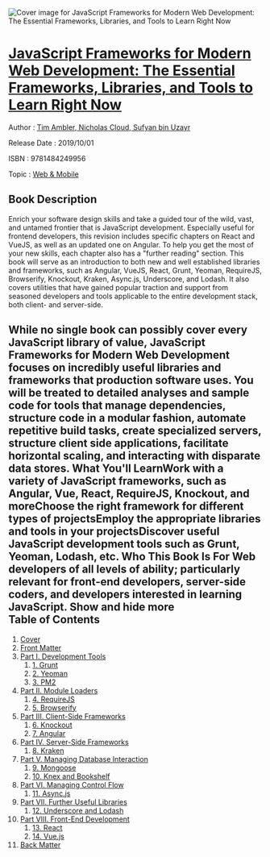 ![Cover image for JavaScript Frameworks for Modern Web Development: The Essential Frameworks, Libraries, and Tools to Learn Right Now](https://imgdetail.ebookreading.net/cover/cover/20200215/EB9781484249956.jpg)

[JavaScript Frameworks for Modern Web Development: The Essential Frameworks, Libraries, and Tools to Learn Right Now](https://ebookreading.net/view/book/JavaScript+Frameworks+for+Modern+Web+Development%3A+The+Essential+Frameworks%2C+Libraries%2C+and+Tools+to+Learn+Right+Now-EB9781484249956_1.html "JavaScript Frameworks for Modern Web Development: The Essential Frameworks, Libraries, and Tools to Learn Right Now")
====================================================================================================================

Author : [Tim Ambler](https://ebookreading.net/search/author/Tim+Ambler),[ Nicholas Cloud](https://ebookreading.net/search/author/+Nicholas+Cloud),[ Sufyan bin Uzayr](https://ebookreading.net/search/author/+Sufyan+bin+Uzayr)

Release Date : 2019/10/01

ISBN : 9781484249956

Topic : [Web & Mobile](https://ebookreading.net/search/category/web-mobile)

Book Description
-----------------

 Enrich your software design skills and take a guided tour of the wild, vast, and untamed frontier that is JavaScript development. Especially useful for frontend developers, this revision includes specific chapters on React and VueJS, as well as an updated one on Angular. To help you get the most of your new skills, each chapter also has a "further reading" section.
This book will serve as an introduction to both new and well established libraries and frameworks, such as Angular, VueJS, React, Grunt, Yeoman, RequireJS, Browserify, Knockout, Kraken, Async.js, Underscore, and Lodash. It also covers utilities that have gained popular traction and support from seasoned developers and tools applicable to the entire development stack, both client- and server-side.
 
While no single book can possibly cover every JavaScript library of value, JavaScript Frameworks for Modern Web Development focuses on incredibly useful libraries and frameworks that production software uses. You will be treated to detailed analyses and sample code for tools that manage dependencies, structure code in a modular fashion, automate repetitive build tasks, create specialized servers, structure client side applications, facilitate horizontal scaling, and interacting with disparate data stores.
What You'll LearnWork with a variety of JavaScript      frameworks, such as Angular, Vue, React, RequireJS, Knockout, and moreChoose      the right framework for different types of projectsEmploy      the appropriate libraries and tools in your projectsDiscover      useful JavaScript development tools such as Grunt, Yeoman, Lodash, etc. Who This Book Is For Web developers of all levels of ability; particularly relevant for front-end developers, server-side coders, and developers interested in learning JavaScript.        Show and hide more                
Table of Contents
-----------------

1. [Cover](https://ebookreading.net/view/book/JavaScript+Frameworks+for+Modern+Web+Development%3A+The+Essential+Frameworks%2C+Libraries%2C+and+Tools+to+Learn+Right+Now-EB9781484249956_1.html)
1. [Front Matter](https://ebookreading.net/view/book/JavaScript+Frameworks+for+Modern+Web+Development%3A+The+Essential+Frameworks%2C+Libraries%2C+and+Tools+to+Learn+Right+Now-EB9781484249956_2.html)
1. [Part I. Development Tools](https://ebookreading.net/view/book/JavaScript+Frameworks+for+Modern+Web+Development%3A+The+Essential+Frameworks%2C+Libraries%2C+and+Tools+to+Learn+Right+Now-EB9781484249956_3.html)
    1. [1. Grunt](https://ebookreading.net/view/book/JavaScript+Frameworks+for+Modern+Web+Development%3A+The+Essential+Frameworks%2C+Libraries%2C+and+Tools+to+Learn+Right+Now-EB9781484249956_4.html)
    1. [2. Yeoman](https://ebookreading.net/view/book/JavaScript+Frameworks+for+Modern+Web+Development%3A+The+Essential+Frameworks%2C+Libraries%2C+and+Tools+to+Learn+Right+Now-EB9781484249956_5.html)
    1. [3. PM2](https://ebookreading.net/view/book/JavaScript+Frameworks+for+Modern+Web+Development%3A+The+Essential+Frameworks%2C+Libraries%2C+and+Tools+to+Learn+Right+Now-EB9781484249956_6.html)
1. [Part II. Module Loaders](https://ebookreading.net/view/book/JavaScript+Frameworks+for+Modern+Web+Development%3A+The+Essential+Frameworks%2C+Libraries%2C+and+Tools+to+Learn+Right+Now-EB9781484249956_7.html)
    1. [4. RequireJS](https://ebookreading.net/view/book/JavaScript+Frameworks+for+Modern+Web+Development%3A+The+Essential+Frameworks%2C+Libraries%2C+and+Tools+to+Learn+Right+Now-EB9781484249956_8.html)
    1. [5. Browserify](https://ebookreading.net/view/book/JavaScript+Frameworks+for+Modern+Web+Development%3A+The+Essential+Frameworks%2C+Libraries%2C+and+Tools+to+Learn+Right+Now-EB9781484249956_9.html)
1. [Part III. Client-Side Frameworks](https://ebookreading.net/view/book/JavaScript+Frameworks+for+Modern+Web+Development%3A+The+Essential+Frameworks%2C+Libraries%2C+and+Tools+to+Learn+Right+Now-EB9781484249956_10.html)
    1. [6. Knockout](https://ebookreading.net/view/book/JavaScript+Frameworks+for+Modern+Web+Development%3A+The+Essential+Frameworks%2C+Libraries%2C+and+Tools+to+Learn+Right+Now-EB9781484249956_11.html)
    1. [7. Angular](https://ebookreading.net/view/book/JavaScript+Frameworks+for+Modern+Web+Development%3A+The+Essential+Frameworks%2C+Libraries%2C+and+Tools+to+Learn+Right+Now-EB9781484249956_12.html)
1. [Part IV. Server-Side Frameworks](https://ebookreading.net/view/book/JavaScript+Frameworks+for+Modern+Web+Development%3A+The+Essential+Frameworks%2C+Libraries%2C+and+Tools+to+Learn+Right+Now-EB9781484249956_13.html)
    1. [8. Kraken](https://ebookreading.net/view/book/JavaScript+Frameworks+for+Modern+Web+Development%3A+The+Essential+Frameworks%2C+Libraries%2C+and+Tools+to+Learn+Right+Now-EB9781484249956_14.html)
1. [Part V. Managing Database Interaction](https://ebookreading.net/view/book/JavaScript+Frameworks+for+Modern+Web+Development%3A+The+Essential+Frameworks%2C+Libraries%2C+and+Tools+to+Learn+Right+Now-EB9781484249956_15.html)
    1. [9. Mongoose](https://ebookreading.net/view/book/JavaScript+Frameworks+for+Modern+Web+Development%3A+The+Essential+Frameworks%2C+Libraries%2C+and+Tools+to+Learn+Right+Now-EB9781484249956_16.html)
    1. [10. Knex and Bookshelf](https://ebookreading.net/view/book/JavaScript+Frameworks+for+Modern+Web+Development%3A+The+Essential+Frameworks%2C+Libraries%2C+and+Tools+to+Learn+Right+Now-EB9781484249956_17.html)
1. [Part VI. Managing Control Flow](https://ebookreading.net/view/book/JavaScript+Frameworks+for+Modern+Web+Development%3A+The+Essential+Frameworks%2C+Libraries%2C+and+Tools+to+Learn+Right+Now-EB9781484249956_18.html)
    1. [11. Async.js](https://ebookreading.net/view/book/JavaScript+Frameworks+for+Modern+Web+Development%3A+The+Essential+Frameworks%2C+Libraries%2C+and+Tools+to+Learn+Right+Now-EB9781484249956_19.html)
1. [Part VII. Further Useful Libraries](https://ebookreading.net/view/book/JavaScript+Frameworks+for+Modern+Web+Development%3A+The+Essential+Frameworks%2C+Libraries%2C+and+Tools+to+Learn+Right+Now-EB9781484249956_20.html)
    1. [12. Underscore and Lodash](https://ebookreading.net/view/book/JavaScript+Frameworks+for+Modern+Web+Development%3A+The+Essential+Frameworks%2C+Libraries%2C+and+Tools+to+Learn+Right+Now-EB9781484249956_21.html)
1. [Part VIII. Front-End Development](https://ebookreading.net/view/book/JavaScript+Frameworks+for+Modern+Web+Development%3A+The+Essential+Frameworks%2C+Libraries%2C+and+Tools+to+Learn+Right+Now-EB9781484249956_22.html)
    1. [13. React](https://ebookreading.net/view/book/JavaScript+Frameworks+for+Modern+Web+Development%3A+The+Essential+Frameworks%2C+Libraries%2C+and+Tools+to+Learn+Right+Now-EB9781484249956_23.html)
    1. [14. Vue.js](https://ebookreading.net/view/book/JavaScript+Frameworks+for+Modern+Web+Development%3A+The+Essential+Frameworks%2C+Libraries%2C+and+Tools+to+Learn+Right+Now-EB9781484249956_24.html)
1. [Back Matter](https://ebookreading.net/view/book/JavaScript+Frameworks+for+Modern+Web+Development%3A+The+Essential+Frameworks%2C+Libraries%2C+and+Tools+to+Learn+Right+Now-EB9781484249956_25.html)
